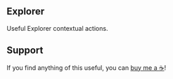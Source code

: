 Explorer
--------

Useful Explorer contextual actions.

Support
-------

If you find anything of this useful, you can [buy me a ☕](https://www.buymeacoffee.com/ubihazard "Show support")!

